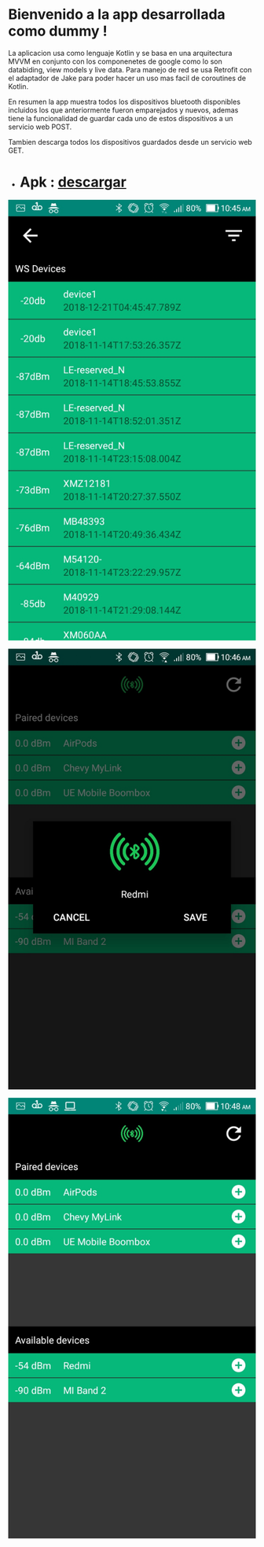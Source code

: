   
  # Bienvenido a la app desarrollada como dummy !

   La aplicacion usa como lenguaje Kotlin y se basa en una arquitectura MVVM en    conjunto con los componenetes de google como lo son databiding, view models y live data. Para manejo de red se usa Retrofit con el adaptador de Jake para poder hacer un uso mas facil de coroutines de Kotlin.

   En resumen la app muestra todos los dispositivos bluetooth disponibles incluidos los que anteriormente fueron emparejados y nuevos, ademas tiene la funcionalidad de guardar cada uno de estos dispositivos a un servicio web POST.
   
   Tambien descarga todos los dispositivos guardados desde un servicio web GET.


 - # Apk :  [descargar](https://github.com/CristianCardosoA/Grin-Test/blob/master/grinTest.apk)


![alt tag](https://github.com/CristianCardosoA/Grin-Test/blob/master/screenshots/image_1.jpeg)

![alt tag](https://github.com/CristianCardosoA/Grin-Test/blob/master/screenshots/image_2.jpeg)

![alt tag](https://github.com/CristianCardosoA/Grin-Test/blob/master/screenshots/image_3.jpeg)
